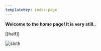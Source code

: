```yaml
---
templateKey: index-page
---
```

**Welcome to the home page! It is very still..**

\[[half]] 

![sloth](/assets/E54D6F8C-C0F7-49F0-B1E3-671BE0FB449F.jpeg)
